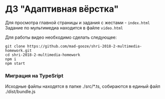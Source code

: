 # ДЗ "Адаптивная вёрстка"

Для просмотра главной страницы и задания с жестами - `index.html`
Задание по мультимедиа находится в файле `video.html`

Для работы видео необходимо сделать следующее:
```
git clone https://github.com/mad-gooze/shri-2018-2-multimedia-homework.git
cd shri-2018-2-multimedia-homework
npm i
npm start
```

### Миграция на TypeSript

Исходные файлы находятся в папке ./src/*.ts, собираются в единый файл ./dist/bundle.js